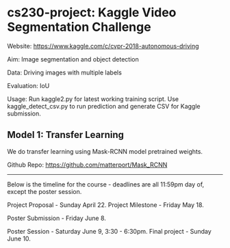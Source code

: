 # cs230-project: Kaggle Video Segmentation Challenge 
Website: https://www.kaggle.com/c/cvpr-2018-autonomous-driving

Aim: Image segmentation and object detection

Data: Driving images with multiple labels

Evaluation: IoU

Usage: Run kaggle2.py for latest working training script. Use kaggle_detect_csv.py to run prediction and generate CSV for Kaggle submission.

## Model 1: Transfer Learning

We do transfer learning using Mask-RCNN model pretrained weights. 

Github Repo: https://github.com/matterport/Mask_RCNN

-------------------------
Below is the timeline for the course - deadlines are all 11:59pm day of, except the poster session.

Project Proposal - Sunday April 22. 
Project Milestone - Friday May 18.

Poster Submission - Friday June 8.

Poster Session - Saturday June 9, 3:30 - 6:30pm.
Final project - Sunday June 10.
